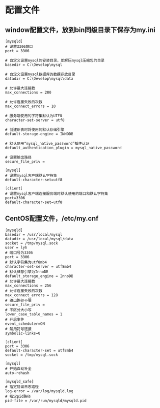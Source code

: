 # 配置文件

## window配置文件，放到bin同级目录下保存为my.ini

    [mysqld]
    # 设置3306端口
    port = 3306

    # 自定义设置mysql的安装目录，即解压mysql压缩包的目录
    basedir = C:\Develop\mysql

    # 自定义设置mysql数据库的数据存放目录
    datadir = C:\Develop\mysql\data

    # 允许最大连接数
    max_connections = 200

    # 允许连接失败的次数
    max_connect_errors = 10

    # 服务端使用的字符集默认为UTF8
    character-set-server = utf8

    # 创建新表时将使用的默认存储引擎
    default-storage-engine = INNODB

    # 默认使用“mysql_native_password”插件认证
    default_authentication_plugin = mysql_native_password

    # 设置输出路径
    secure_file_priv =

    [mysql]
    # 设置mysql客户端默认字符集
    default-character-set=utf8

    [client]
    # 设置mysql客户端连接服务端时默认使用的端口和默认字符集
    port=3306
    default-character-set=utf8

## CentOS配置文件，/etc/my.cnf

    [mysqld]
    basedir = /usr/local/mysql
    datadir = /usr/local/mysql/data
    socket = /tmp/mysql.sock
    user = lyh
    # 端口号为3306
    port = 3306
    # 默认字符集为utf8mb4
    character-set-server = utf8mb4
    # 默认储存引擎为InnoDB
    default_storage_engine = InnoDB
    # 允许最大连接数
    max_connections = 256
    # 允许连接失败的次数
    max_connect_errors = 128
    # 输出路径不限
    secure_file_priv =
    # 不区分大小写
    lower_case_table_names = 1
    # 开启事件
    event_scheduler=ON
    # 禁用符号链接
    symbolic-links=0

    [client]
    port = 3306
    default-character-set = utf8mb4
    socket = /tmp/mysql.sock

    [mysql]
    # 开始自动补全
    auto-rehash

    [mysqld_safe]
    # 指定错误日志路径
    log-error = /var/log/mysqld.log
    # 指定pid路径
    pid-file = /var/run/mysqld/mysqld.pid
